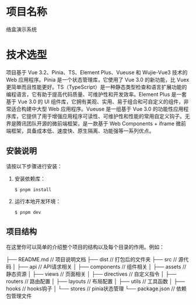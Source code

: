 <!--
 * @Author: zhangjiadi-gz jdzhang@in-road.com
 * @Date: 2023-08-25 11:30:16
 * @LastEditors: zhangjiadi-gz jdzhang@in-road.com
 * @LastEditTime: 2023-08-25 11:30:56
 * @FilePath: \InroadComplexPlatform\README.md
 * @Description: 这是默认设置,请设置`customMade`, 打开koroFileHeader查看配置 进行设置: https://github.com/OBKoro1/koro1FileHeader/wiki/%E9%85%8D%E7%BD%AE
-->
# 项目名称
络盒演示系统

# 技术选型
项目基于 Vue 3.2、Pinia、TS、Element Plus、Vueuse 和 Wujie-Vue3 技术的 Web 应用程序。Pinia 是一个状态管理库，它使用了 Vue 3.0 的新功能，比 Vuex 更简单而且性能更好。TS（TypeScript）是一种静态类型检查和语言扩展功能的编程语言，它有助于提高代码质量、可维护性和开发效率。Element Plus 是一套基于 Vue 3.0 的 UI 组件库，它拥有美观、实用、易于组合和可自定义的组件，非常适合构建中大型 Web 应用程序。Vueuse 是一组基于 Vue 3.0 的功能性应用程序库，它提供了用于增强应用程序可读性、可维护性和性能的常用自定义钩子。无界是腾讯团队开源的微前端框架，是一款基于 Web Components + iframe 微前端框架，具备成本低、速度快、原生隔离、功能强等一系列优点。

## 安装说明

请按以下步骤进行安装：

1. 安装依赖库：

    ```
    $ pnpm install
    ```

2. 运行本地开发环境：

    ```
    $ pnpm dev
    ```

## 项目结构

在这里你可以简单的介绍整个项目的结构以及每个目录的作用。例如：

├── README.md       // 项目说明文档
├── dist            // 打包后的文件夹
├── src             // 源代码
│   ├── api         // API请求相关
│   ├── components  // 组件相关
│   ├── assets         // 静态资源
│   ├── views       // 页面相关
│   ├── directives      // 自定义指令
│   ├── routers      // 路由配置
│   ├── layouts      //  布局配置
│   ├── utils      // 工具函数
│   ├── hooks      // hooks钩子
│   └── stores       // pinia状态管理
└── package.json    // 依赖包管理文件


